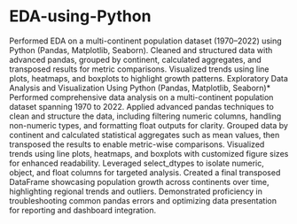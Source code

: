 # EDA-using-Python
Performed EDA on a multi-continent population dataset (1970–2022) using Python (Pandas, Matplotlib, Seaborn). Cleaned and structured data with advanced pandas, grouped by continent, calculated aggregates, and transposed results for metric comparisons. Visualized trends using line plots, heatmaps, and boxplots to highlight growth patterns.
Exploratory Data Analysis and Visualization Using Python (Pandas, Matplotlib, Seaborn)* Performed comprehensive data analysis on a multi-continent population dataset spanning 1970 to 2022. 
Applied advanced pandas techniques to clean and structure the data, including filtering numeric columns, handling non-numeric types, and formatting float outputs for clarity.
Grouped data by continent and calculated statistical aggregates such as mean values, then transposed the results to enable metric-wise comparisons. 
Visualized trends using line plots, heatmaps, and boxplots with customized figure sizes for enhanced readability. 
Leveraged select_dtypes to isolate numeric, object, and float columns for targeted analysis. 
Created a final transposed DataFrame showcasing population growth across continents over time, highlighting regional trends and outliers. 
Demonstrated proficiency in troubleshooting common pandas errors and optimizing data presentation for reporting and dashboard integration.
